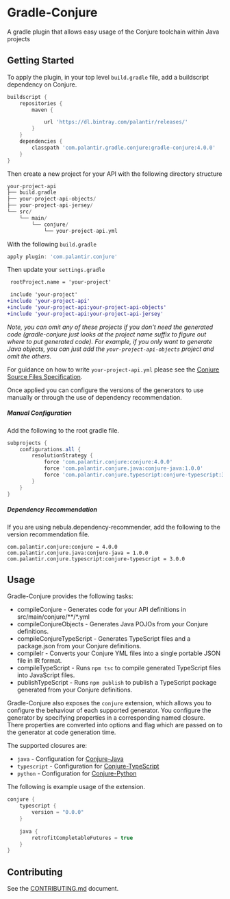 # Gradle-Conjure

A gradle plugin that allows easy usage of the Conjure toolchain within Java projects

## Getting Started
To apply the plugin, in your top level `build.gradle` file, add a buildscript dependency on Conjure.

```gradle
buildscript {
    repositories {
        maven {

            url 'https://dl.bintray.com/palantir/releases/'
        }
    }
    dependencies {
        classpath 'com.palantir.gradle.conjure:gradle-conjure:4.0.0'
    }
}
```

Then create a new project for your API with the following directory structure
```groovy
your-project-api
├── build.gradle
├── your-project-api-objects/
├── your-project-api-jersey/
└── src/
    └── main/
        └── conjure/
            └── your-project-api.yml

```

With the following `build.gradle`
```groovy
apply plugin: 'com.palantir.conjure'
```

Then update your `settings.gradle`
```diff
 rootProject.name = 'your-project'

 include 'your-project'
+include 'your-project-api'
+include 'your-project-api:your-project-api-objects'
+include 'your-project-api:your-project-api-jersey'
```
_Note, you can omit any of these projects if you don't need the generated code (gradle-conjure just looks at the project name suffix to figure out where to put generated code).  For example, if you only want to generate Java objects, you can just add the `your-project-api-objects` project and omit the others._

For guidance on how to write `your-project-api.yml` please see the [Conjure Source Files Specification][]. 

Once applied you can configure the versions of the generators to use manually or through the use of dependency recommendation.

##### Manual Configuration
Add the following to the root gradle file.
```groovy
subprojects {
    configurations.all {
        resolutionStrategy {
            force 'com.palantir.conjure:conjure:4.0.0'
            force 'com.palantir.conjure.java:conjure-java:1.0.0'
            force 'com.palantir.conjure.typescript:conjure-typescript:3.0.0'
        }
    }
}
```

##### Dependency Recommendation
If you are using nebula.dependency-recommender, add the following to the version recommendation file.
```
com.palantir.conjure:conjure = 4.0.0
com.palantir.conjure.java:conjure-java = 1.0.0
com.palantir.conjure.typescript:conjure-typescript = 3.0.0
```

## Usage 

Gradle-Conjure provides the following tasks:
- compileConjure - Generates code for your API definitions in src/main/conjure/**/*.yml
- compileConjureObjects - Generates Java POJOs from your Conjure definitions.
- compileConjureTypeScript - Generates TypeScript files and a package.json from your Conjure definitions.
- compileIr - Converts your Conjure YML files into a single portable JSON file in IR format.
- compileTypeScript - Runs `npm tsc` to compile generated TypeScript files into JavaScript files.
- publishTypeScript - Runs `npm publish` to publish a TypeScript package generated from your Conjure definitions.

Gradle-Conjure also exposes the `conjure` extension, which allows you to configure the behaviour of each supported
generator. You configure the generator by specifying properties in a corresponding named closure. There properties 
are converted into options and flag which are passed on to the generator at code generation time. 

The supported closures are:
- `java` - Configuration for [Conjure-Java][]
- `typescript` - Configuration for [Conjure-TypeScript][]
- `python` - Configuration for [Conjure-Python][]

The following is example usage of the extension.

```groovy
conjure {
    typescript {
        version = "0.0.0"
    }
    
    java {
        retrofitCompletableFutures = true
    }
}
```
## Contributing

See the [CONTRIBUTING.md](./CONTRIBUTING.md) document.

[Conjure Source Files Specification]: https://github.com/palantir/conjure/blob/develop/docs/spec/source_files.md
[Conjure-Java]: https://github.com/palantir/conjure-java
[Conjure-TypeScript]: https://github.com/palantir/conjure-typescript
[Conjure-Python]: https://github.com/palantir/conjure-python
